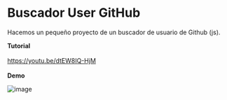# Buscador User GitHub
Hacemos un pequeño proyecto de un buscador de usuario de Github (js).

**Tutorial**
<br/><br/>
https://youtu.be/dtEW8IQ-HjM
<br/><br/>
**Demo**

![image](https://drive.google.com/uc?export=view&id=1nJo4oFcf6P6Tu4vkw6J7VIVNEU1xiuXI)
